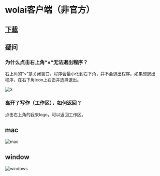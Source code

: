 # wolai客户端（非官方）

## [下载](https://github.com/lake2/wolai_desktop/releases/)

## 疑问

### 为什么点击右上角“×”无法退出程序？
右上角的“×”是关闭窗口，程序会最小化到右下角，并不会退出程序。如果想退出程序，在右下角icon上右击并选择退出。

![3](https://user-images.githubusercontent.com/6293752/92937441-eb0fec00-f47d-11ea-8265-07eb9bda55bd.gif)

### 离开了写作（工作区），如何返回？
点击右上角的我来logo，可以返回工作区。

## mac

![mac](https://user-images.githubusercontent.com/6293752/92745205-bc7a0e80-f3b4-11ea-9edf-7895a908f1cc.png)

## window

![windows](https://user-images.githubusercontent.com/6293752/92745274-cbf95780-f3b4-11ea-90ec-7ec99b5e5280.png)

